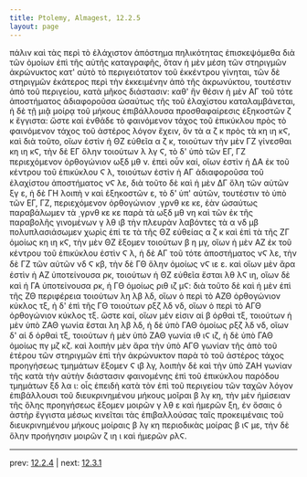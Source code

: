 ```yaml
---
title: Ptolemy, Almagest, 12.2.5
layout: page
---
```


πάλιν καὶ τὰς περὶ τὸ ἐλάχιστον ἀπόστημα πηλικότητας ἐπισκεψόμεθα διὰ τῶν ὁμοίων ἐπὶ τῆς αὐτῆς καταγραφῆς, ὅταν ἡ μὲν μέση τῶν στηριγμῶν ἀκρώνυκτος κατ' αὐτὸ τὸ περιγειότατον τοῦ ἐκκέντρου γίνηται, τῶν δὲ στηριγμῶν ἑκάτερος περὶ τὴν ἐκκειμένην ἀπὸ τῆς ἀκρωνύκτου, τουτέστιν ἀπὸ τοῦ περιγείου, κατὰ μῆκος διάστασιν: καθ' ἣν θέσιν ἡ μὲν ΑΓ τοῦ τότε ἀποστήματος ἀδιαφοροῦσα ὡσαύτως τῆς τοῦ ἐλαχίστου καταλαμβάνεται, ἡ δὲ τῇ μιᾷ μοίρᾳ τοῦ μήκους ἐπιβάλλουσα προσθαφαίρεσις ἑξηκοστῶν ζ κ ἔγγιστα: ὥστε καὶ ἐνθάδε τὸ φαινόμενον τάχος τοῦ ἐπικύκλου πρὸς τὸ φαινόμενον τάχος τοῦ ἀστέρος λόγον ἔχειν, ὃν τὰ α ζ κ πρὸς τὰ κη ιη κϚ, καὶ διὰ τοῦτο, οἵων ἐστὶν ἡ ΘΖ εὐθεῖα α ζ κ, τοιούτων τὴν μὲν ΓΖ γίνεσθαι κη ιη κϚ, τὴν δὲ ΕΓ ὅλην τοιούτων λ λγ Ϛ, τὸ δ' ὑπὸ τῶν ΕΓ, ΓΖ περιεχόμενον ὀρθογώνιον ωξδ μθ ν. ἐπεὶ οὖν καί, οἵων ἐστὶν ἡ ΔΑ ἐκ τοῦ κέντρου τοῦ ἐπικύκλου Ϛ λ, τοιούτων ἐστὶν ἡ ΑΓ ἀδιαφοροῦσα τοῦ ἐλαχίστου ἀποστήματος νϚ λε, διὰ τοῦτο δὲ καὶ ἡ μὲν ΔΓ ὅλη τῶν αὐτῶν ξγ ε, ἡ δὲ ΓΗ λοιπὴ ν καὶ ἑξηκοστῶν ε, τὸ δ' ὑπ' αὐτῶν, τουτέστιν τὸ ὑπὸ τῶν ΕΓ, ΓΖ, περιεχόμενον ὀρθογώνιον ͵γρνθ κε κε, ἐὰν ὡσαύτως παραβάλωμεν τὰ ͵γρνθ κε κε παρὰ τὰ ωξδ μθ νη καὶ τῶν ἐκ τῆς παραβολῆς γινομένων γ λθ ιβ τὴν πλευρὰν λαβόντες τὰ α νδ μβ πολυπλασιάσωμεν χωρὶς ἐπί τε τὰ τῆς ΘΖ εὐθείας α ζ κ καὶ ἐπὶ τὰ τῆς ΖΓ ὁμοίως κη ιη κϚ, τὴν μὲν ΘΖ ἕξομεν τοιούτων β η μγ, οἵων ἡ μὲν ΑΖ ἐκ τοῦ κέντρου τοῦ ἐπικύκλου ἐστὶν Ϛ λ, ἡ δὲ ΑΓ τοῦ τότε ἀποστήματος νϚ λε, τὴν δὲ ΓΖ τῶν αὐτῶν νδ Ϛ κβ, τὴν δὲ ΓΘ ὅλην ὁμοίως νϚ ιε ε. καὶ οἵων μὲν ἄρα ἐστὶν ἡ ΑΖ ὑποτείνουσα ρκ, τοιούτων ἡ ΘΖ εὐθεῖα ἔσται λθ λϚ ιη, οἵων δὲ καὶ ἡ ΓΑ ὑποτείνουσα ρκ, ἡ ΓΘ ὁμοίως ριθ ιζ μϚ: διὰ τοῦτο δὲ καὶ ἡ μὲν ἐπὶ τῆς ΖΘ περιφέρεια τοιούτων λη λβ λδ, οἵων ὁ περὶ τὸ ΑΖΘ ὀρθογώνιον κύκλος τξ, ἡ δ' ἐπὶ τῆς ΓΘ τοιούτων ρξζ λδ νδ, οἵων ὁ περὶ τὸ ΑΓΘ ὀρθογώνιον κύκλος τξ. ὥστε καί, οἵων μέν εἰσιν αἱ β ὀρθαὶ τξ, τοιούτων ἡ μὲν ὑπὸ ΖΑΘ γωνία ἔσται λη λβ λδ, ἡ δὲ ὑπὸ ΓΑΘ ὁμοίως ρξζ λδ νδ, οἵων δ' αἱ δ ὀρθαὶ τξ, τοιούτων ἡ μὲν ὑπὸ ΖΑΘ γωνία ιθ ιϚ ιζ, ἡ δὲ ὑπὸ ΓΑΘ ὁμοίως πγ μζ κζ. καὶ λοιπὴν μὲν ἄρα τὴν ὑπὸ ΑΓΘ γωνίαν τῆς ἀπὸ τοῦ ἑτέρου τῶν στηριγμῶν ἐπὶ τὴν ἀκρώνυκτον παρὰ τὸ τοῦ ἀστέρος τάχος προηγήσεως τμημάτων ἕξομεν Ϛ ιβ λγ, λοιπὴν δὲ καὶ τὴν ὑπὸ ΖΑΗ γωνίαν τῆς κατὰ τὴν αὐτὴν διάστασιν φαινομένης ἐπὶ τοῦ ἐπικύκλου παρόδου τμημάτων ξδ λα ι: οἷς ἐπειδὴ κατὰ τὸν ἐπὶ τοῦ περιγείου τῶν ταχῶν λόγον ἐπιβάλλουσι τοῦ διευκρινημένου μήκους μοῖραι β λγ κη, τὴν μὲν ἡμίσειαν τῆς ὅλης προηγήσεως ἕξομεν μοιρῶν γ λθ ε καὶ ἡμερῶν ξη, ἐν ὅσαις ὁ ἀστὴρ ἔγγιστα μέσως κινεῖται τὰς ἐπιβαλλούσας ταῖς προκειμέναις τοῦ διευκρινημένου μήκους μοίραις β λγ κη περιοδικὰς μοίρας β ιϚ με, τὴν δὲ ὅλην προήγησιν μοιρῶν ζ ιη ι καὶ ἡμερῶν ρλϚ. 

---

prev: [12.2.4](../12.2.4/) | next: [12.3.1](../12.3.1/)


